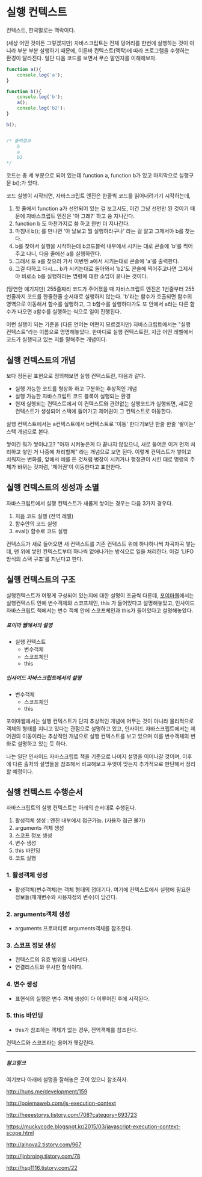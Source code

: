 # 실행 컨텍스트

컨텍스트, 한국말로는 맥락이다. 

(세상 어떤 것이든 그렇겠지만) 자바스크립트는 전체 덩어리를 한번에 실행하는 것이 아니라 부분 부분 실행하기 때문에, 이른바 컨텍스트(맥락)에 따라 프로그램을 수행하는 환경이 달라진다. 일단 다음 코드를 보면서 무슨 말인지를 이해해보자. 

```javascript
function a(){
	console.log('a');    
}

function b(){
    console.log('b');
    a();
    console.log('b2');
}

b();


/* 출력결과
	b
	a
	b2
*/
```

코드는 총 세 부분으로 되어 있는데 function a, function b가 있고 마지막으로 실행구문 b();가 있다.  

코드 실행이 시작되면, 자바스크립트 엔진은 한줄씩 코드를 읽어내려가기 시작하는데, 

1. 첫 줄에서 function a가 선언되어 있는 걸 보고서도, 이건 그냥 선언만 된 것이기 때문에 자바스크립트 엔진은 '아 그래?' 하고 쓩 지나간다. 
2. function b 도 마찬가지로 쓩 하고 한번 더 지나간다. 
3. 마침내 b(); 를 만나면 '아 날보고 뭘 실행하라구나' 라는 걸 알고 그제서야 b를 찾는다. 
4. b를 찾아서 실행을 시작하는데 b코드블럭 내부에서 시키는 대로 콘솔에 'b'를 찍어주고 나니, 다음 줄에선 a를 실행하란다. 
5. 그래서 또 a를 찾으러 가서 이번엔 a에서 시키는대로 콘솔에 'a'를 출력한다. 
6. 그걸 다하고 다시.... b가 시키는대로 돌아와서 'b2'도 콘솔에 찍어주고나면 그제서야 비로소 b를 실행하라는 명령에 대한 소임이 끝나는 것이다. 



(당연한 얘기지만) 255줄짜리 코드가 주어졌을 때 자바스크립트 엔진은 1번줄부터 255번줄까지 코드를 한줄한줄 순서대로 실행하지 않는다. 'b'라는 함수가 호출되면 함수의 영역으로 이동해서 함수를 실행하고, 그 b함수를 실행하다가도 또 안에서 a라는 다른 함수가 나오면 a함수를 실행하는 식으로 일이 진행된다. 

이런 실행이 되는 기준을 (다른 언어는 어떤지 모르겠지만) 자바스크립트에서는 "실행 컨텍스트"라는 이름으로 명명해놓았다. 한마디로 실행 컨텍스트란, 지금 어떤 레벨에서 코드가 실행되고 있는 지를 말해주는 개념이다. 



## 실행 컨텍스트의 개념

보다 정돈된 표현으로 정의해보면 실행 컨텍스트란, 다음과 같다. 

- 실행 가능한 코드를 형상화 하고 구분하는 추상적인 개념
- 실행 가능한 자바스크립트 코드 블록이 실행되는 환경
- 현재 실행되는 컨텍스트에서 이 컨텍스트와 관련없는 실행코드가 실행되면, 새로운 컨텍스트가 생성되어 스택에 들어가고 제어권이 그 컨텍스트로 이동한다. 

실행 컨텍스트에서는 a컨텍스트에서 b컨텍스트로 '이동' 한다기보단 한줄 한줄 '쌓이는' 스택 개념으로 본다. 

쌓이긴 뭐가 쌓이냐고?  "아까 시켜놓은게 다 끝나지 않았으니, 새로 들어온 이거 먼저 처리하고 쌓인 거 나중에 처리할께" 라는 개념으로 보면 된다. 이렇게 컨텍스트가 쌓이고 치워지는 변화를, 앞에서 예를 든 것처럼 병장이 시키거나 행정관이 시킨 대로 명령의 주체가 바뀌는 것처럼, '제어권'이 이동한다고 표현한다. 



## 실행 컨텍스트의 생성과 소멸

자바스크립트에서 실행 컨텍스트가 새롭게 쌓이는 경우는 다음 3가지 경우다. 

1. 처음 코드 실행 (전역 레벨)
2. 함수안의 코드 실행
3. eval() 함수로 코드 실행


컨텍스트가 새로 들어오면 새 컨텍스트를 기존 컨텍스트 위에 하나하나씩 차곡차곡 쌓는데, 맨 위에 쌓인 컨텍스트부터 하나씩 없애나가는 방식으로 일을 처리한다. 이걸 'LIFO 방식의 스택 구조'를 지닌다고 한다.



## 실행 컨텍스트의 구조

실행컨텍스트가 어떻게 구성되어 있는지에 대한 설명이 조금씩 다른데, [포이마웹](http://poiemaweb.com/js-execution-context)에서는 실행컨텍스트 안에 변수객체와 스코프체인, this 가 들어있다고 설명해놓았고, 인사이드자바스크립트 책에서는 변수 객체 안에 스코프체인과 this가 들어있다고 설명해놓았다. 



##### 포이마 웹에서의 설명

- 실행 컨텍스트
  - 변수객체
  - 스코프체인
  - this



##### 인사이드 자바스크립트에서의 설명

- 변수객체
  - 스코프체인
  - this




포이마웹에서는 실행 컨텍스트가 단지 추상적인 개념에 머무는 것이 아니라 물리적으로 객체의 형태를 지니고 있다는 관점으로 설명하고 있고, 인사이드 자바스크립트에서는 제어권의 이동이라는 추상적인 개념으로 실행 컨텍스트를 보고 있으며 이를 변수객체의 변화로 설명하고 있는 듯 하다. 

나는 일단 인사이드 자바스크립트 책을 기준으로 나머지 설명을 이어나갈 것이며, 이후에 다른 출처의 설명들을 참조해서 비교해보고 무엇이 맞는지 추가적으로 판단해서 정리할 예정이다.



## 실행 컨텍스트 수행순서

자바스크립트의 실행 컨텍스트는 아래의 순서대로 수행된다.

1. 활성객체 생성 : 엔진 내부에서 접근가능. (사용자 접근 불가)
2. arguments 객체 생성
3. 스코프 정보 생성
4. 변수 생성
5. this 바인딩
6. 코드 실행




### 1. 활성객체 생성

- 활성객체(변수객체)는 객체 형태의 껍데기다.  여기에 컨텍스트에서 실행에 필요한 정보들(매개변수와 사용자정의 변수)이 담긴다.


### 2. arguments객체 생성

- arguments 프로퍼티로 arguments객체를 참조한다. 



### 3. 스코프 정보 생성

- 컨텍스트의 유효 범위를 나타낸다.
- 연결리스트와 유사한 형식이다.


### 4. 변수 생성

- 표현식의 실행은 변수 객체 생성이 다 이루어진 후에 시작된다. 

### 5. this 바인딩

- this가 참조하는 객체가 없는 경우, 전역객체를 참조한다. 


컨텍스트와 스코프라는 용어가 헷갈린다.

---

##### 참고링크

여기보다 아래에 설명을 잘해놓은 곳이 있으니 참조하자.

http://huns.me/development/159

http://poiemaweb.com/js-execution-context

http://heeestorys.tistory.com/708?category=693723

https://muckycode.blogspot.kr/2015/03/javascript-execution-context-scope.html

http://alnova2.tistory.com/967

http://jinbroing.tistory.com/78

http://hsp1116.tistory.com/22